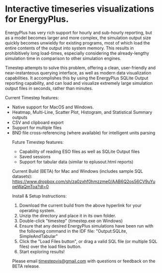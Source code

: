 <h1>Interactive timeseries visualizations for EnergyPlus.</h1>

EnergyPlus has very rich support for hourly and sub-hourly reporting, but as a model becomes larger and more complex, the simulation output size quickly becomes unwieldy for existing programs, most of which load the entire contents of the output into system memory. This results in prohibitively long load-times, especially considering the already-lengthy simulation time in comparison to other simulation engines.

Timestep attempts to solve this problem, offering a clean, user-friendly and near-instanteous querying interface, as well as modern data visualization capabilities. It accomplishes this by using the EnergyPlus SQLite Output reporting capability, and can load and visualize extremely large simulation output files in seconds, rather than minutes.

Current Timestep features:
<ul>
  <li>Native support for MacOS and Windows.</li>
  <li>Heatmap, Multi-Line, Scatter Plot, Histogram, and Statistical Summary outputs</li>
  <li>CSV and clipboard export</li>
  <li>Support for multiple files</li>
  <li>BND file cross-referencing (where available) for intelligent units parsing</li
 </ul>

Future Timestep features:
<ul>
  <li>Capability of reading ESO files as well as SQLite Output files</li>
  <li>Saved sessions</li>
  <li>Support for tabular data (similar to eplusout.html reports)</li>
</ul>

Current Build (BETA) for Mac and Windows (includes sample SQL datasets): https://www.dropbox.com/sh/za0zxhf0hmzzme0/AAB6Q2os56CV9uYupeWaQmToa?dl=0

Install & Setup Instructions:
<ol>
  <li>Download the current build from the above hyperlink for your operating system.</li>
  <li>Unzip the directory and place it in its own folder.</li>
  <li>Double-click "timestep" (timestep.exe on Windows)</li>
  <li>Ensure that any desired EnergyPlus simulations have been run with the following command in the IDF file: "Output:SQLite, SimpleAndTabular"</li>
  <li>Click the "Load Files button", or drag a valid SQL file (or multiple SQL files) over the load files button.</li>
  <li>Start exploring results!</li>
</ol>

Please email timestepvis@gmail.com with questions or feedback on the BETA release.


